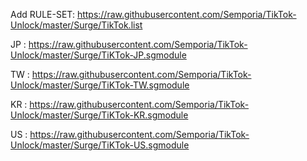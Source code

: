 
Add RULE-SET:
    https://raw.githubusercontent.com/Semporia/TikTok-Unlock/master/Surge/TikTok.list


JP : https://raw.githubusercontent.com/Semporia/TikTok-Unlock/master/Surge/TiKTok-JP.sgmodule

TW : https://raw.githubusercontent.com/Semporia/TikTok-Unlock/master/Surge/TiKTok-TW.sgmodule

KR : https://raw.githubusercontent.com/Semporia/TikTok-Unlock/master/Surge/TiKTok-KR.sgmodule

US : https://raw.githubusercontent.com/Semporia/TikTok-Unlock/master/Surge/TiKTok-US.sgmodule
